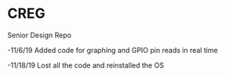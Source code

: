 # CREG
Senior Design Repo

-11/6/19
Added code for graphing and GPIO pin reads in real time

-11/18/19
Lost all the code and reinstalled the OS
